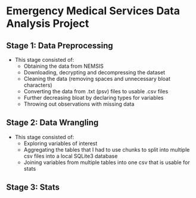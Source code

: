 # Emergency Medical Services Data Analysis Project

## Stage 1: Data Preprocessing

- This stage consisted of:
    - Obtaining the data from NEMSIS
    - Downloading, decrypting and decompressing the dataset
    - Cleaning the data (removing spaces and unnecessary bloat characters)
    - Converting the data from .txt (psv) files to usable .csv files
    - Further decreasing bloat by declaring types for variables
    - Throwing out observations with missing data

## Stage 2: Data Wrangling

- This stage consisted of:
    - Exploring variables of interest
    - Aggregating the tables that I had to use chunks to split into multiple csv files into a local SQLite3 database
    - Joining variables from multiple tables into one csv that is usable for stats

## Stage 3: Stats